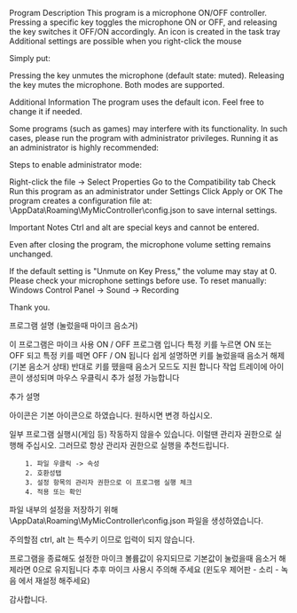Program Description
This program is a microphone ON/OFF controller.
Pressing a specific key toggles the microphone ON or OFF,
and releasing the key switches it OFF/ON accordingly.
An icon is created in the task tray
Additional settings are possible when you right-click the mouse

Simply put:

Pressing the key unmutes the microphone (default state: muted).
Releasing the key mutes the microphone.
Both modes are supported.

Additional Information
The program uses the default icon.
Feel free to change it if needed.

Some programs (such as games) may interfere with its functionality.
In such cases, please run the program with administrator privileges.
Running it as an administrator is highly recommended:

Steps to enable administrator mode:

Right-click the file → Select Properties
Go to the Compatibility tab
Check Run this program as an administrator under Settings
Click Apply or OK
The program creates a configuration file at:
\AppData\Roaming\MyMicController\config.json
to save internal settings.

Important Notes
Ctrl and alt are special keys and cannot be entered.

Even after closing the program, the microphone volume setting remains unchanged.

If the default setting is "Unmute on Key Press," the volume may stay at 0.
Please check your microphone settings before use.
To reset manually:
Windows Control Panel → Sound → Recording

Thank you.



프로그램 설명 (눌렀을때 마이크 음소거)

이 프로그램은 마이크 사용 ON / OFF 프로그램 입니다
특정 키를 누르면 ON 또는 OFF 되고
특정 키를 떼면 OFF / ON 됩니다
  쉽게 설명하면 키를 눌렀을때 음소거 해제(기본 음소거 상태) 
  반대로 키를 뗐을때 음소거 모드도 지원 합니다
작업 트레이에 아이콘이 생성되며
  마우스 우클릭시 추가 설정 가능합니다

추가 설명

아이콘은 기본 아이콘으로 하였습니다.
  원하시면 변경 하십시오.

일부 프로그램 실행시(게임 등) 작동하지 않을수 있습니다.
  이럴땐 관리자 권한으로 실행해 주십시오.
    그러므로 항상 관리자 권한으로 실행을 추천드립니다.
    
        1. 파일 우클릭 -> 속성
        2. 호환성탭
        3. 설정 항목의 관리자 권한으로 이 프로그램 실행 체크
        4. 적용 또는 확인

파일 내부의 설정을 저장하기 위해 \AppData\Roaming\MyMicController\config.json 파일을 생성하였습니다.

주의할점
  ctrl, alt 는 특수키 이므로 입력이 되지 않습니다.

  프로그램을 종료해도 설정한 마이크 볼륨값이 유지되므로 기본값이 눌렀을때 음소거 해제라면 
  0으로 유지됩니다 추후 마이크 사용시 주의해 주세요
  (윈도우 제어판 - 소리 - 녹음 에서 재설정 해주세요)

  감사합니다.
